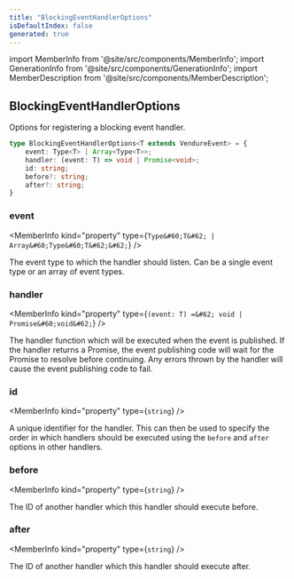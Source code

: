 ```yaml
---
title: "BlockingEventHandlerOptions"
isDefaultIndex: false
generated: true
---
```

<!-- This file was generated from the Vendure source. Do not modify. Instead, re-run the "docs:build" script -->
import MemberInfo from '@site/src/components/MemberInfo';
import GenerationInfo from '@site/src/components/GenerationInfo';
import MemberDescription from '@site/src/components/MemberDescription';


## BlockingEventHandlerOptions

<GenerationInfo sourceFile="packages/core/src/event-bus/event-bus.ts" sourceLine="22" packageName="@bb-vendure/core" since="2.2.0" />

Options for registering a blocking event handler.

```ts title="Signature"
type BlockingEventHandlerOptions<T extends VendureEvent> = {
    event: Type<T> | Array<Type<T>>;
    handler: (event: T) => void | Promise<void>;
    id: string;
    before?: string;
    after?: string;
}
```

<div className="members-wrapper">

### event

<MemberInfo kind="property" type={`Type&#60;T&#62; | Array&#60;Type&#60;T&#62;&#62;`}   />

The event type to which the handler should listen.
Can be a single event type or an array of event types.
### handler

<MemberInfo kind="property" type={`(event: T) =&#62; void | Promise&#60;void&#62;`}   />

The handler function which will be executed when the event is published.
If the handler returns a Promise, the event publishing code will wait for the Promise to resolve
before continuing. Any errors thrown by the handler will cause the event publishing code to fail.
### id

<MemberInfo kind="property" type={`string`}   />

A unique identifier for the handler. This can then be used to specify the order in which
handlers should be executed using the `before` and `after` options in other handlers.
### before

<MemberInfo kind="property" type={`string`}   />

The ID of another handler which this handler should execute before.
### after

<MemberInfo kind="property" type={`string`}   />

The ID of another handler which this handler should execute after.


</div>
